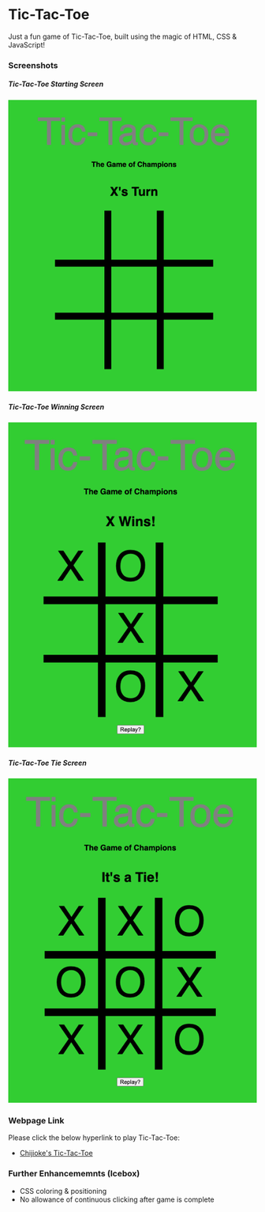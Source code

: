 # Tic-Tac-Toe

Just a fun game of Tic-Tac-Toe, built using the magic of HTML, CSS & JavaScript!

### __Screenshots__
##### Tic-Tac-Toe Starting Screen
![Tic-Tac-Toe Starting Screen](/img/tictactoe.png)

##### Tic-Tac-Toe Winning Screen
![Tic-Tac-Toe Winning Screen](/img/tictactoe-win.png)

##### Tic-Tac-Toe Tie Screen
![Tic-Tac-Toe Tie Screen](/img/tictactoe-tie.png)

### __Webpage Link__
Please click the below hyperlink to play Tic-Tac-Toe:
* [Chijioke's Tic-Tac-Toe](https://cokorie.github.io/tic-tac-toe)

### __Further Enhancememnts (Icebox)__
* CSS coloring & positioning
* No allowance of continuous clicking after game is complete